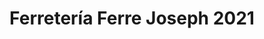 ---
title: "Ferretería Ferre Joseph 2021"
url: /caracas/ferreteria-ferre-joseph-2021/
shop: Eisenwaren
---